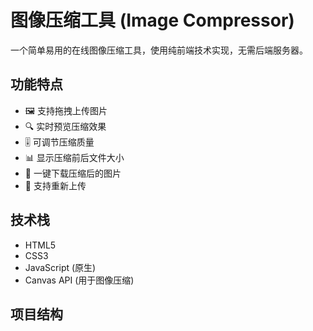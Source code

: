 # 图像压缩工具 (Image Compressor)

一个简单易用的在线图像压缩工具，使用纯前端技术实现，无需后端服务器。

## 功能特点

- 🖼️ 支持拖拽上传图片
- 🔍 实时预览压缩效果
- 🎚️ 可调节压缩质量
- 📊 显示压缩前后文件大小
- 💾 一键下载压缩后的图片
- 🔄 支持重新上传

## 技术栈

- HTML5
- CSS3
- JavaScript (原生)
- Canvas API (用于图像压缩)

## 项目结构
